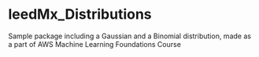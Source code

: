 # leedMx_Distributions
Sample package including a Gaussian and a Binomial distribution, made as a part of AWS Machine Learning Foundations Course